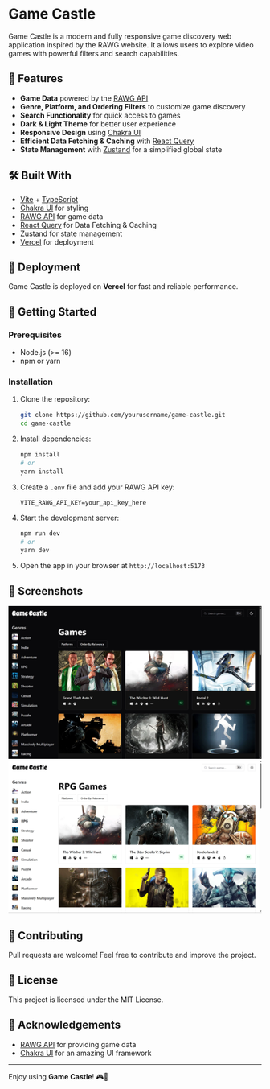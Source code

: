 # Game Castle

Game Castle is a modern and fully responsive game discovery web application inspired by the RAWG website. It allows users to explore video games with powerful filters and search capabilities.

## 🚀 Features

- **Game Data** powered by the [RAWG API](https://rawg.io/apidocs)  
- **Genre, Platform, and Ordering Filters** to customize game discovery  
- **Search Functionality** for quick access to games  
- **Dark & Light Theme** for better user experience  
- **Responsive Design** using [Chakra UI](https://chakra-ui.com/)  
- **Efficient Data Fetching & Caching** with [React Query](https://tanstack.com/query/latest)  
- **State Management** with [Zustand](https://github.com/pmndrs/zustand) for a simplified global state 

## 🛠️ Built With

- [Vite](https://vitejs.dev/) + [TypeScript](https://www.typescriptlang.org/)
- [Chakra UI](https://chakra-ui.com/) for styling
- [RAWG API](https://rawg.io/apidocs) for game data
- [React Query](https://tanstack.com/query/latest) for Data Fetching & Caching
- [Zustand](https://github.com/pmndrs/zustand) for state management
- [Vercel](https://vercel.com/) for deployment

## 🚀 Deployment

Game Castle is deployed on **Vercel** for fast and reliable performance.

## 🔧 Getting Started

### Prerequisites

- Node.js (>= 16)
- npm or yarn

### Installation

1. Clone the repository:
   ```sh
   git clone https://github.com/yourusername/game-castle.git
   cd game-castle
   ```
2. Install dependencies:
   ```sh
   npm install
   # or
   yarn install
   ```
3. Create a `.env` file and add your RAWG API key:
   ```env
   VITE_RAWG_API_KEY=your_api_key_here
   ```
4. Start the development server:
   ```sh
   npm run dev
   # or
   yarn dev
   ```
5. Open the app in your browser at `http://localhost:5173`

## 📸 Screenshots

![Dark](src/assets/screenshots/game-castle-dark.webp)
![Light](src/assets/screenshots/game-castle-light.webp)

## 🤝 Contributing

Pull requests are welcome! Feel free to contribute and improve the project.

## 📜 License

This project is licensed under the MIT License.

## 🌟 Acknowledgements

- [RAWG API](https://rawg.io/apidocs) for providing game data
- [Chakra UI](https://chakra-ui.com/) for an amazing UI framework

---

Enjoy using **Game Castle**! 🎮🏰
